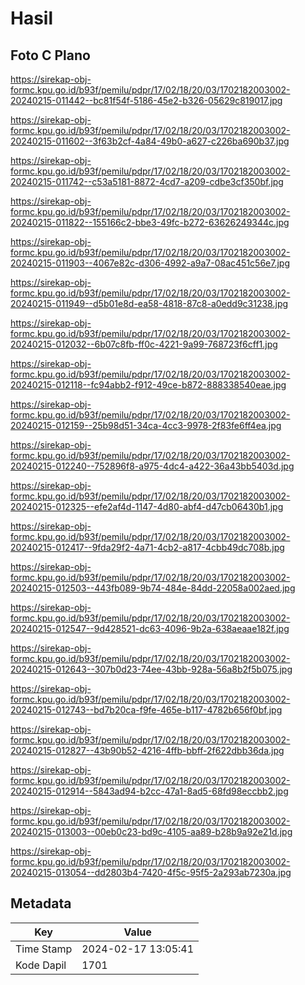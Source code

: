 # Hasil

## Foto C Plano

https://sirekap-obj-formc.kpu.go.id/b93f/pemilu/pdpr/17/02/18/20/03/1702182003002-20240215-011442--bc81f54f-5186-45e2-b326-05629c819017.jpg

https://sirekap-obj-formc.kpu.go.id/b93f/pemilu/pdpr/17/02/18/20/03/1702182003002-20240215-011602--3f63b2cf-4a84-49b0-a627-c226ba690b37.jpg

https://sirekap-obj-formc.kpu.go.id/b93f/pemilu/pdpr/17/02/18/20/03/1702182003002-20240215-011742--c53a5181-8872-4cd7-a209-cdbe3cf350bf.jpg

https://sirekap-obj-formc.kpu.go.id/b93f/pemilu/pdpr/17/02/18/20/03/1702182003002-20240215-011822--155166c2-bbe3-49fc-b272-63626249344c.jpg

https://sirekap-obj-formc.kpu.go.id/b93f/pemilu/pdpr/17/02/18/20/03/1702182003002-20240215-011903--4067e82c-d306-4992-a9a7-08ac451c56e7.jpg

https://sirekap-obj-formc.kpu.go.id/b93f/pemilu/pdpr/17/02/18/20/03/1702182003002-20240215-011949--d5b01e8d-ea58-4818-87c8-a0edd9c31238.jpg

https://sirekap-obj-formc.kpu.go.id/b93f/pemilu/pdpr/17/02/18/20/03/1702182003002-20240215-012032--6b07c8fb-ff0c-4221-9a99-768723f6cff1.jpg

https://sirekap-obj-formc.kpu.go.id/b93f/pemilu/pdpr/17/02/18/20/03/1702182003002-20240215-012118--fc94abb2-f912-49ce-b872-888338540eae.jpg

https://sirekap-obj-formc.kpu.go.id/b93f/pemilu/pdpr/17/02/18/20/03/1702182003002-20240215-012159--25b98d51-34ca-4cc3-9978-2f83fe6ff4ea.jpg

https://sirekap-obj-formc.kpu.go.id/b93f/pemilu/pdpr/17/02/18/20/03/1702182003002-20240215-012240--752896f8-a975-4dc4-a422-36a43bb5403d.jpg

https://sirekap-obj-formc.kpu.go.id/b93f/pemilu/pdpr/17/02/18/20/03/1702182003002-20240215-012325--efe2af4d-1147-4d80-abf4-d47cb06430b1.jpg

https://sirekap-obj-formc.kpu.go.id/b93f/pemilu/pdpr/17/02/18/20/03/1702182003002-20240215-012417--9fda29f2-4a71-4cb2-a817-4cbb49dc708b.jpg

https://sirekap-obj-formc.kpu.go.id/b93f/pemilu/pdpr/17/02/18/20/03/1702182003002-20240215-012503--443fb089-9b74-484e-84dd-22058a002aed.jpg

https://sirekap-obj-formc.kpu.go.id/b93f/pemilu/pdpr/17/02/18/20/03/1702182003002-20240215-012547--9d428521-dc63-4096-9b2a-638aeaae182f.jpg

https://sirekap-obj-formc.kpu.go.id/b93f/pemilu/pdpr/17/02/18/20/03/1702182003002-20240215-012643--307b0d23-74ee-43bb-928a-56a8b2f5b075.jpg

https://sirekap-obj-formc.kpu.go.id/b93f/pemilu/pdpr/17/02/18/20/03/1702182003002-20240215-012743--bd7b20ca-f9fe-465e-b117-4782b656f0bf.jpg

https://sirekap-obj-formc.kpu.go.id/b93f/pemilu/pdpr/17/02/18/20/03/1702182003002-20240215-012827--43b90b52-4216-4ffb-bbff-2f622dbb36da.jpg

https://sirekap-obj-formc.kpu.go.id/b93f/pemilu/pdpr/17/02/18/20/03/1702182003002-20240215-012914--5843ad94-b2cc-47a1-8ad5-68fd98eccbb2.jpg

https://sirekap-obj-formc.kpu.go.id/b93f/pemilu/pdpr/17/02/18/20/03/1702182003002-20240215-013003--00eb0c23-bd9c-4105-aa89-b28b9a92e21d.jpg

https://sirekap-obj-formc.kpu.go.id/b93f/pemilu/pdpr/17/02/18/20/03/1702182003002-20240215-013054--dd2803b4-7420-4f5c-95f5-2a293ab7230a.jpg


## Metadata

| Key        | Value               |
| ---------- | ------------------- |
| Time Stamp | 2024-02-17 13:05:41 |
| Kode Dapil | 1701                |



